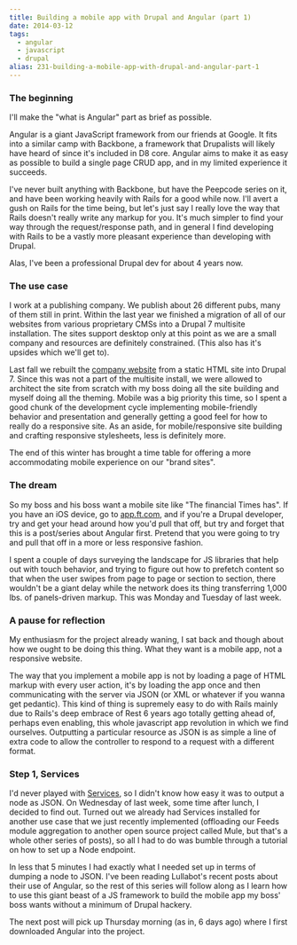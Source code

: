 ```yaml
---
title: Building a mobile app with Drupal and Angular (part 1)
date: 2014-03-12
tags: 
  - angular
  - javascript
  - drupal
alias: 231-building-a-mobile-app-with-drupal-and-angular-part-1
---
```


### The beginning

I'll make the "what is Angular" part as brief as possible. 

Angular is a giant JavaScript framework from our friends at Google. It fits into a similar camp with Backbone, a framework that Drupalists will likely have heard of since it's included in D8 core. Angular aims to make it as easy as possible to build a single page CRUD app, and in my limited experience it succeeds.

I've never built anything with Backbone, but have the Peepcode series on it, and have been working heavily with Rails for a good while now. I'll avert a gush on Rails for the time being, but let's just say I really love the way that Rails doesn't really write any markup for you. It's much simpler to find your way through the request/response path, and in general I find developing with Rails to be a vastly more pleasant experience than developing with Drupal.

Alas, I've been a professional Drupal dev for about 4 years now. 

### The use case

I work at a publishing company. We publish about 26 different pubs, many of them still in print. Within the last year we finished a migration of all of our websites from various proprietary CMSs into a Drupal 7 multisite installation. The sites support desktop only at this point as we are a small company and resources are definitely constrained. (This also has it's upsides which we'll get to).

Last fall we rebuilt the [company website](http://www.advantagemedia.com/) from a static HTML site into Drupal 7. Since this was not a part of the multisite install, we were allowed to architect the site from scratch with my boss doing all the site building and myself doing all the theming. Mobile was a big priority this time, so I spent a good chunk of the development cycle implementing mobile-friendly behavior and presentation and generally getting a good feel for how to really do a responsive site. As an aside, for mobile/responsive site building and crafting responsive stylesheets, less is definitely more.

The end of this winter has brought a time table for offering a more accommodating mobile experience on our "brand sites".

### The dream

So my boss and his boss want a mobile site like "The financial Times has". If you have an iOS device, go to [app.ft.com](app.ft.com), and if you're a Drupal developer, try and get your head around how you'd pull that off, but try and forget that this is a post/series about Angular first. Pretend that you were going to try and pull that off in a more or less responsive fashion.

I spent a couple of days surveying the landscape for JS libraries that help out with touch behavior, and trying to figure out how to prefetch content so that when the user swipes from page to page or section to section, there wouldn't be a giant delay while the network does its thing transferring 1,000 lbs. of panels-driven markup. This was Monday and Tuesday of last week.

### A pause for reflection

My enthusiasm for the project already waning, I sat back and though about how we ought to be doing this thing. What they want is a mobile app, not a responsive website. 

The way that you implement a mobile app is not by loading a page of HTML markup with every user action, it's by loading the app once and then communicating with the server via JSON (or XML or whatever if you wanna get pedantic). This kind of thing is supremely easy to do with Rails mainly due to Rails's deep embrace of Rest 6 years ago totally getting ahead of, perhaps even enabling, this whole javascript app revolution in which we find ourselves. Outputting a particular resource as JSON is as simple a line of extra code to allow the controller to respond to a request with a different format.

### Step 1, Services

I'd never played with [Services](https://drupal.org/project/services), so I didn't know how easy it was to output a node as JSON. On Wednesday of last week, some time after lunch, I decided to find out. Turned out we already had Services installed for another use case that we just recently implemented (offloading our Feeds module aggregation to another open source project called Mule, but that's a whole other series of posts), so all I had to do was bumble through a tutorial on how to set up a Node endpoint.

In less that 5 minutes I had exactly what I needed set up in terms of dumping a node to JSON. I've been reading Lullabot's recent posts about their use of Angular, so the rest of this series will follow along as I learn how to use this giant beast of a JS framework to build the mobile app my boss' boss wants without a minimum of Drupal hackery.

The next post will pick up Thursday morning (as in, 6 days ago) where I first downloaded Angular into the project.